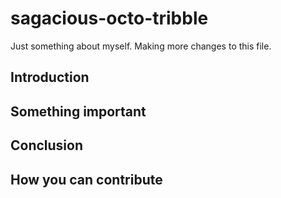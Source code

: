 # sagacious-octo-tribble

Just something about myself.
Making more changes to this file.

## Introduction

## Something important

## Conclusion

## How you can contribute



